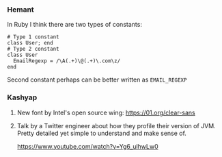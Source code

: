 ### Hemant

In Ruby I think there are two types of constants:

    # Type 1 constant
    class User; end
    # Type 2 constant
    class User
      EmailRegexp = /\A(.+)\@(.+)\.com\z/
    end

Second constant perhaps can be better written as `EMAIL_REGEXP`


### Kashyap

1. New font by Intel's open source wing:
   https://01.org/clear-sans


2. Talk by a Twitter engineer about how they profile their version of
   JVM. Pretty detailed yet simple to understand and make sense of.

   https://www.youtube.com/watch?v=Yg6_ulhwLw0

